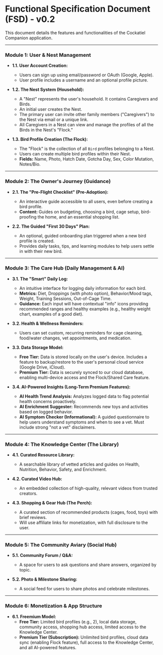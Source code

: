 # Functional Specification Document (FSD) - v0.2

This document details the features and functionalities of the Cockatiel Companion application.

---

### Module 1: User & Nest Management

*   **1.1. User Account Creation:**
    *   Users can sign up using email/password or OAuth (Google, Apple).
    *   User profile includes a username and an optional profile picture.

*   **1.2. The Nest System (Household):**
    *   A "Nest" represents the user's household. It contains Caregivers and Birds.
    *   An initial user creates the Nest.
    *   The primary user can invite other family members ("Caregivers") to the Nest via email or a unique link.
    *   All Caregivers in a Nest can view and manage the profiles of all the Birds in the Nest's "Flock."

*   **1.3. Bird Profile Creation (The Flock):**
    *   The "Flock" is the collection of all `Bird` profiles belonging to a Nest.
    *   Users can create multiple bird profiles within their Nest.
    *   **Fields:** Name, Photo, Hatch Date, Gotcha Day, Sex, Color Mutation, Notes/Bio.

---

### Module 2: The Owner's Journey (Guidance)

*   **2.1. The "Pre-Flight Checklist" (Pre-Adoption):**
    *   An interactive guide accessible to all users, even before creating a bird profile.
    *   **Content:** Guides on budgeting, choosing a bird, cage setup, bird-proofing the home, and an essential shopping list.

*   **2.2. The Guided "First 30 Days" Plan:**
    *   An optional, guided onboarding plan triggered when a new bird profile is created.
    *   Provides daily tasks, tips, and learning modules to help users settle in with their new bird.

---

### Module 3: The Care Hub (Daily Management & AI)

*   **3.1. The "Smart" Daily Log:**
    *   An intuitive interface for logging daily information for each bird.
    *   **Metrics:** Diet, Droppings (with photo option), Behavior/Mood tags, Weight, Training Sessions, Out-of-Cage Time.
    *   **Guidance:** Each input will have contextual "info" icons providing recommended ranges and healthy examples (e.g., healthy weight chart, examples of a good diet).

*   **3.2. Health & Wellness Reminders:**
    *   Users can set custom, recurring reminders for cage cleaning, food/water changes, vet appointments, and medication.

*   **3.3. Data Storage Model:**
    *   **Free Tier:** Data is stored locally on the user's device. Includes a feature to backup/restore to the user's personal cloud service (Google Drive, iCloud).
    *   **Premium Tier:** Data is securely synced to our cloud database, enabling multi-device access and the Flock/Shared Care feature.

*   **3.4. AI-Powered Insights (Long-Term Premium Features):**
    *   **AI Health Trend Analysis:** Analyzes logged data to flag potential health concerns proactively.
    *   **AI Enrichment Suggester:** Recommends new toys and activities based on logged behavior.
    *   **AI Symptom Checker (Informational):** A guided questionnaire to help users understand symptoms and when to see a vet. Must include strong "not a vet" disclaimers.

---

### Module 4: The Knowledge Center (The Library)

*   **4.1. Curated Resource Library:**
    *   A searchable library of vetted articles and guides on Health, Nutrition, Behavior, Safety, and Enrichment.

*   **4.2. Curated Video Hub:**
    *   An embedded collection of high-quality, relevant videos from trusted creators.

*   **4.3. Shopping & Gear Hub (The Perch):**
    *   A curated section of recommended products (cages, food, toys) with brief reviews.
    *   Will use affiliate links for monetization, with full disclosure to the user.

---

### Module 5: The Community Aviary (Social Hub)

*   **5.1. Community Forum / Q&A:**
    *   A space for users to ask questions and share answers, organized by topic.

*   **5.2. Photo & Milestone Sharing:**
    *   A social feed for users to share photos and celebrate milestones.

---

### Module 6: Monetization & App Structure

*   **6.1. Freemium Model:**
    *   **Free Tier:** Limited bird profiles (e.g., 2), local data storage, community access, shopping hub access, limited access to the Knowledge Center.
    *   **Premium Tier (Subscription):** Unlimited bird profiles, cloud data sync (enabling Flock feature), full access to the Knowledge Center, and all AI-powered features.